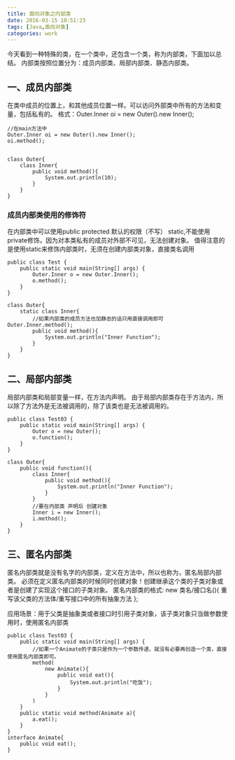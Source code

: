 ```yaml
---
title: 面向对象之内部类
date: 2016-03-15 10:51:23
tags: [Java,面向对象]
categories: work
--- 
```


今天看到一种特殊的类，在一个类中，还包含一个类，称为内部类，下面加以总结。
内部类按照位置分为：成员内部类、局部内部类、静态内部类。

<!-- more -->

## 一、成员内部类
在类中成员的位置上，和其他成员位置一样。可以访问外部类中所有的方法和变量，包括私有的。
格式：Outer.Inner oi = new Outer().new Inner();
```
//在main方法中
Outer.Inner oi = new Outer().new Inner();
oi.method();


class Outer{
	class Inner{
		public void method(){
			System.out.println(10);
		}
	}
}
```

### 成员内部类使用的修饰符
在内部类中可以使用public protected 默认的权限（不写） static,不能使用private修饰，因为对本类私有的成员对外部不可见，无法创建对象。
值得注意的是使用static来修饰内部类时，无须在创建内部类对象，直接类名调用
```
public class Test {
	public static void main(String[] args) {
		Outer.Inner o = new Outer.Inner();
		o.method();
	}
}	

class Outer{
	static class Inner{
		//如果内部类的成员方法也加静态的话只用直接调用即可 Outer.Inner.method();
		public void method(){
			System.out.println("Inner Function");
		}
	}
}
```

 
## 二、局部内部类
局部内部类和局部变量一样，在方法内声明。
由于局部内部类存在于方法内，所以除了方法外是无法被调用的，除了该类也是无法被调用的。
```
public class Test03 {
	public static void main(String[] args) { 
		Outer o = new Outer();
		o.function();
	}
}	

class Outer{ 
	public void function(){
		class Inner{
			public void method(){
				System.out.println("Inner Function");
			}
		}		
		//要在内部类 声明后 创建对象
		Inner i = new Inner();
		i.method();
	}
}
```



## 三、匿名内部类
匿名内部类就是没有名字的内部类，定义在方法中，所以也称为，匿名局部内部类。
必须在定义匿名内部类的时候同时创建对象！创建继承这个类的子类对象或者是创建了实现这个接口的子类对象。
匿名内部类的格式:
new 类名/接口名(){
	重写该父类的方法体/重写接口中的所有抽象方法
};

应用场景：用于父类是抽象类或者接口时引用子类对象，该子类对象只当做参数使用时，使用匿名内部类
```
public class Test03 {
	public static void main(String[] args) {
		//如果一个Animate的子类只是作为一个参数传递，就没有必要再创造一个类，直接使用匿名内部类即可。
		method(
			new Animate(){
				public void eat(){
					System.out.println("吃饭");
				}
			}
		)
	}
	public static void method(Animate a){
		a.eat();
	}
}
interface Animate{
	public void eat();
}
```




